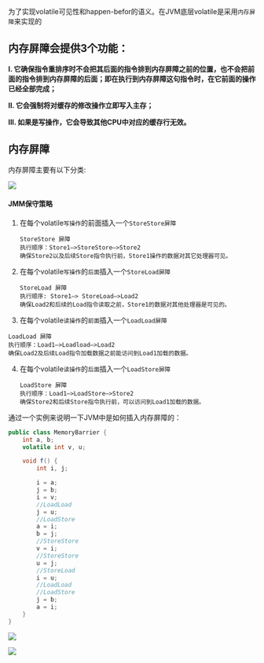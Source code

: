 为了实现volatile可见性和happen-befor的语义。在JVM底层volatile是采用`内存屏障`来实现的

## 内存屏障会提供3个功能：

**I. 它确保指令重排序时不会把其后面的指令排到内存屏障之前的位置，也不会把前面的指令排到内存屏障的后面；即在执行到内存屏障这句指令时，在它前面的操作已经全部完成；**

**II. 它会强制将对缓存的修改操作立即写入主存；**

**III. 如果是写操作，它会导致其他CPU中对应的缓存行无效。**





## 内存屏障

内存屏障主要有以下分类:

![](https://youpaiyun.zongqilive.cn/image/20200712152137.png)

#### JMM保守策略

1. 在每个volatile`写操作`的前面插入一个`StoreStore屏障`

   ```
   StoreStore 屏障
   执行顺序：Store1—>StoreStore—>Store2
   确保Store2以及后续Store指令执行前，Store1操作的数据对其它处理器可见。
   ```

   

2. 在每个volatile`写操作`的`后面`插入一个`StoreLoad屏障`

   ```
   StoreLoad 屏障
   执行顺序: Store1—> StoreLoad—>Load2
   确保Load2和后续的Load指令读取之前，Store1的数据对其他处理器是可见的。
   ```

   

3. 在每个volatile`读操作`的`前面`插入一个`LoadLoad屏障`

```
LoadLoad 屏障
执行顺序：Load1—>Loadload—>Load2
确保Load2及后续Load指令加载数据之前能访问到Load1加载的数据。
```



4. 在每个volatile`读操作`的`后面`插入一个`LoadStore屏障`

   ```
   LoadStore 屏障
   执行顺序：Load1—>LoadStore—>Store2
   确保Store2和后续Store指令执行前，可以访问到Load1加载的数据。
   ```

通过一个实例来说明一下JVM中是如何插入内存屏障的：

```java
public class MemoryBarrier {
    int a, b;
    volatile int v, u;

    void f() {
        int i, j;

        i = a;
        j = b;
        i = v;
        //LoadLoad
        j = u;
        //LoadStore
        a = i;
        b = j;
        //StoreStore
        v = i;
        //StoreStore
        u = j;
        //StoreLoad
        i = u;
        //LoadLoad
        //LoadStore
        j = b;
        a = i;
    }
}
```





![](https://youpaiyun.zongqilive.cn/image/20200712152344.png)

![](https://youpaiyun.zongqilive.cn/image/20200712152419.png)